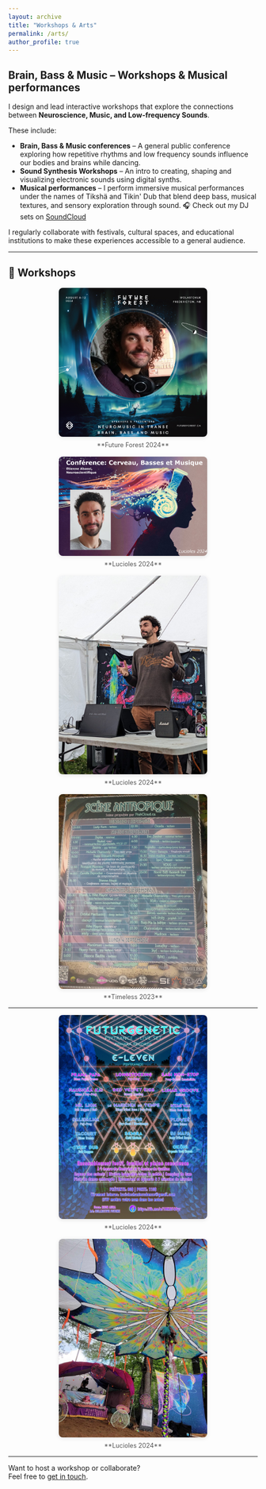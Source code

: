 ```yaml
---
layout: archive
title: "Workshops & Arts"
permalink: /arts/
author_profile: true
---
```


## Brain, Bass & Music – Workshops & Musical performances

I design and lead interactive workshops that explore the connections between **Neuroscience, Music, and Low-frequency Sounds**.

These include:

- **Brain, Bass & Music conferences** – A general public conference exploring how repetitive rhythms and low frequency sounds influence our bodies and brains while dancing.
- **Sound Synthesis Workshops** – An intro to creating, shaping and visualizing electronic sounds using digital synths.
- **Musical performances** – I perform immersive musical performances under the names of Tikshä and Tikin' Dub that blend deep bass, musical textures, and sensory exploration through sound. 🎧 Check out my DJ sets on [SoundCloud](https://soundcloud.com/tiksha)
  

I regularly collaborate with festivals, cultural spaces, and educational institutions to make these experiences accessible to a general audience.

---

## 📸 Workshops

<div style="display: flex; flex-wrap: wrap; gap: 16px; justify-content: center;">

<div style="flex: 1 1 300px; max-width: 300px; text-align: center;">
  <a href="/images/Future_Forest_2024_workshop.png" target="_blank">
    <img src="/images/Future_Forest_2024_workshop.png" alt="Future Forest 2024" style="width: 100%; height: auto; border-radius: 8px; box-shadow: 0 2px 8px rgba(0,0,0,0.1);">
  </a>
  <div style="margin-top: 6px; font-size: 0.9em; color: #555;">**Future Forest 2024**</div>
</div>

<div style="flex: 1 1 300px; max-width: 300px; text-align: center;">
  <a href="/images/Lucioles2024_workshop.jpeg" target="_blank">
    <img src="/images/Lucioles2024_workshop.jpg" alt="Lucioles 2024" style="width: 100%; height: auto; border-radius: 8px; box-shadow: 0 2px 8px rgba(0,0,0,0.1);">
  </a>
  <div style="margin-top: 6px; font-size: 0.9em; color: #555;">**Lucioles 2024**</div>
</div>

<div style="flex: 1 1 300px; max-width: 300px; text-align: center;">
  <a href="/images/Lucioles2024_workshop_picture.jpg" target="_blank">
    <img src="/images/Lucioles2024_workshop_picture.jpg" alt="Lucioles Workshop Pic" style="width: 100%; height: auto; border-radius: 8px; box-shadow: 0 2px 8px rgba(0,0,0,0.1);">
  </a>
  <div style="margin-top: 6px; font-size: 0.9em; color: #555;">**Lucioles 2024**</div>
</div>

<div style="flex: 1 1 300px; max-width: 300px; text-align: center;">
  <a href="/images/Timeless2023_affiche2.jpg" target="_blank">
    <img src="/images/Timeless2023_affiche2.jpg" alt="Timeless Poster" style="width: 100%; height: auto; border-radius: 8px; box-shadow: 0 2px 8px rgba(0,0,0,0.1);">
  </a>
  <div style="margin-top: 6px; font-size: 0.9em; color: #555;">**Timeless 2023**</div>
</div>

</div>


---

<div style="display: flex; flex-wrap: wrap; gap: 16px; justify-content: center;">

<div style="flex: 1 1 300px; max-width: 300px; text-align: center;">
  <a href="/images/Lucioles2024_affiche.jpg" target="_blank">
    <img src="/images/Lucioles2024_affiche.jpg" alt="Lucioles 2024 Poster" style="width: 100%; height: auto; border-radius: 8px; box-shadow: 0 2px 8px rgba(0,0,0,0.1);">
  </a>
  <div style="margin-top: 6px; font-size: 0.9em; color: #555;">**Lucioles 2024**</div>
</div>

<div style="flex: 1 1 300px; max-width: 300px; text-align: center;">
  <a href="/images/Lucioles2024_set.jpg" target="_blank">
    <img src="/images/Lucioles2024_set.jpg" alt="Lucioles 2024 Set" style="width: 100%; height: auto; border-radius: 8px; box-shadow: 0 2px 8px rgba(0,0,0,0.1);">
  </a>
  <div style="margin-top: 6px; font-size: 0.9em; color: #555;">**Lucioles 2024**</div>
</div>

</div>


---

Want to host a workshop or collaborate?  
Feel free to [get in touch](mailto:etienne.abassi@gmail.com).
